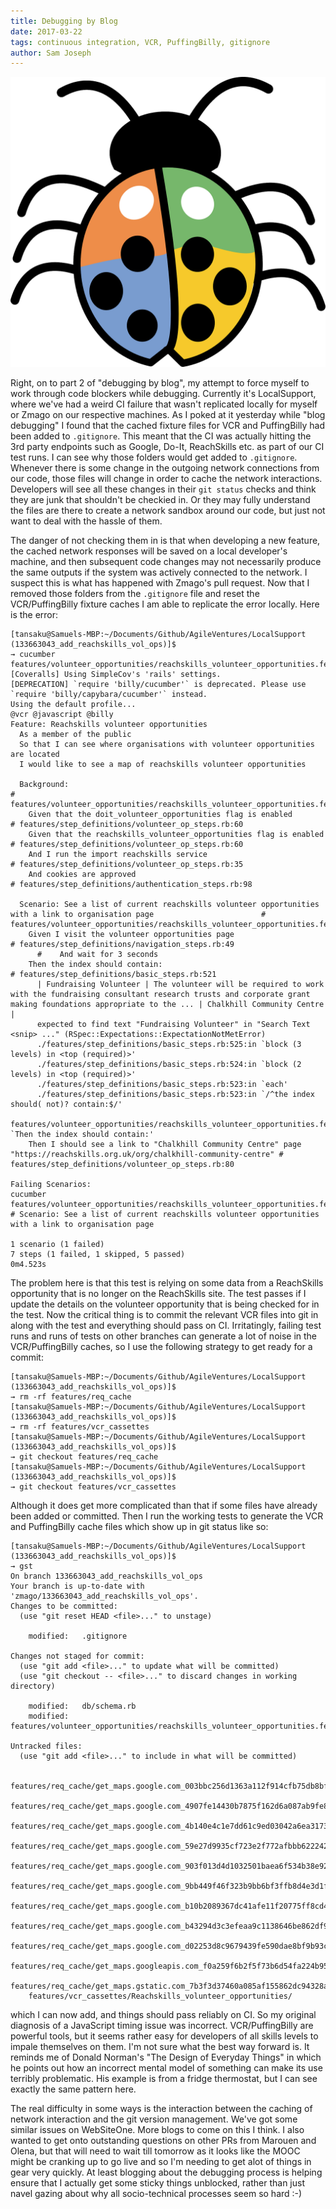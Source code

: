 ```yaml
---
title: Debugging by Blog
date: 2017-03-22
tags: continuous integration, VCR, PuffingBilly, gitignore
author: Sam Joseph
---
```


![debugging](/images/debugging.png)

Right, on to part 2 of "debugging by blog", my attempt to force myself to work through code blockers while debugging.  Currently it's LocalSupport, where we've had a weird CI failure that wasn't replicated locally for myself or Zmago on our respective machines.  As I poked at it yesterday while "blog debugging" I found that the cached fixture files for VCR and PuffingBilly had been added to `.gitignore`.  This meant that the CI was actually hitting the 3rd party endpoints such as Google, Do-It, ReachSkills etc. as part of our CI test runs.  I can see why those folders would get added to `.gitignore`.  Whenever there is some change in the outgoing network connections from our code, those files will change in order to cache the network interactions.  Developers will see all these changes in their `git status` checks and think they are junk that shouldn't be checkied in.  Or they may fully understand the files are there to create a network sandbox around our code, but just not want to deal with the hassle of them.

The danger of not checking them in is that when developing a new feature, the cached network responses will be saved on a local developer's machine, and then subsequent code changes may not necessarily produce the same outputs if the system was actively connected to the network.  I suspect this is what has happened with Zmago's pull request.  Now that I removed those folders from the `.gitignore` file and reset the VCR/PuffingBilly fixture caches I am able to replicate the error locally.  Here is the error:

```
[tansaku@Samuels-MBP:~/Documents/Github/AgileVentures/LocalSupport (133663043_add_reachskills_vol_ops)]$ 
→ cucumber features/volunteer_opportunities/reachskills_volunteer_opportunities.feature:32
[Coveralls] Using SimpleCov's 'rails' settings.
[DEPRECATION] `require 'billy/cucumber'` is deprecated. Please use `require 'billy/capybara/cucumber'` instead.
Using the default profile...
@vcr @javascript @billy
Feature: Reachskills volunteer opportunities
  As a member of the public
  So that I can see where organisations with volunteer opportunities are located
  I would like to see a map of reachskills volunteer opportunities

  Background:                                                          # features/volunteer_opportunities/reachskills_volunteer_opportunities.feature:7
    Given that the doit_volunteer_opportunities flag is enabled        # features/step_definitions/volunteer_op_steps.rb:60
    Given that the reachskills_volunteer_opportunities flag is enabled # features/step_definitions/volunteer_op_steps.rb:60
    And I run the import reachskills service                           # features/step_definitions/volunteer_op_steps.rb:35
    And cookies are approved                                           # features/step_definitions/authentication_steps.rb:98

  Scenario: See a list of current reachskills volunteer opportunities with a link to organisation page                        # features/volunteer_opportunities/reachskills_volunteer_opportunities.feature:32
    Given I visit the volunteer opportunities page                                                                            # features/step_definitions/navigation_steps.rb:49
      #    And wait for 3 seconds
    Then the index should contain:                                                                                            # features/step_definitions/basic_steps.rb:521
      | Fundraising Volunteer | The volunteer will be required to work with the fundraising consultant research trusts and corporate grant making foundations appropriate to the ... | Chalkhill Community Centre |
      expected to find text "Fundraising Volunteer" in "Search Text <snip> ..." (RSpec::Expectations::ExpectationNotMetError)
      ./features/step_definitions/basic_steps.rb:525:in `block (3 levels) in <top (required)>'
      ./features/step_definitions/basic_steps.rb:524:in `block (2 levels) in <top (required)>'
      ./features/step_definitions/basic_steps.rb:523:in `each'
      ./features/step_definitions/basic_steps.rb:523:in `/^the index should( not)? contain:$/'
      features/volunteer_opportunities/reachskills_volunteer_opportunities.feature:35:in `Then the index should contain:'
    Then I should see a link to "Chalkhill Community Centre" page "https://reachskills.org.uk/org/chalkhill-community-centre" # features/step_definitions/volunteer_op_steps.rb:80

Failing Scenarios:
cucumber features/volunteer_opportunities/reachskills_volunteer_opportunities.feature:32 # Scenario: See a list of current reachskills volunteer opportunities with a link to organisation page

1 scenario (1 failed)
7 steps (1 failed, 1 skipped, 5 passed)
0m4.523s
```

The problem here is that this test is relying on some data from a ReachSkills opportunity that is no longer on the ReachSkills site.  The test passes if I update the details on the volunteer opportunity that is being checked for in the test.  Now the critical thing is to commit the relevant VCR files into git in along with the test and everything should pass on CI.  Irritatingly, failing test runs and runs of tests on other branches can generate a lot of noise in the VCR/PuffingBilly caches, so I use the following strategy to get ready for a commit:

```
[tansaku@Samuels-MBP:~/Documents/Github/AgileVentures/LocalSupport (133663043_add_reachskills_vol_ops)]$ 
→ rm -rf features/req_cache
[tansaku@Samuels-MBP:~/Documents/Github/AgileVentures/LocalSupport (133663043_add_reachskills_vol_ops)]$ 
→ rm -rf features/vcr_cassettes
[tansaku@Samuels-MBP:~/Documents/Github/AgileVentures/LocalSupport (133663043_add_reachskills_vol_ops)]$ 
→ git checkout features/req_cache
[tansaku@Samuels-MBP:~/Documents/Github/AgileVentures/LocalSupport (133663043_add_reachskills_vol_ops)]$ 
→ git checkout features/vcr_cassettes
```

Although it does get more complicated than that if some files have already been added or committed.  Then I run the working tests to generate the VCR and PuffingBilly cache files which show up in git status like so:

```
[tansaku@Samuels-MBP:~/Documents/Github/AgileVentures/LocalSupport (133663043_add_reachskills_vol_ops)]$ 
→ gst
On branch 133663043_add_reachskills_vol_ops
Your branch is up-to-date with 'zmago/133663043_add_reachskills_vol_ops'.
Changes to be committed:
  (use "git reset HEAD <file>..." to unstage)

	modified:   .gitignore

Changes not staged for commit:
  (use "git add <file>..." to update what will be committed)
  (use "git checkout -- <file>..." to discard changes in working directory)

	modified:   db/schema.rb
	modified:   features/volunteer_opportunities/reachskills_volunteer_opportunities.feature

Untracked files:
  (use "git add <file>..." to include in what will be committed)

	features/req_cache/get_maps.google.com_003bbc256d1363a112f914cfb75db8bfd1ba9186.yml
	features/req_cache/get_maps.google.com_4907fe14430b7875f162d6a087ab9fe810cef4c4.yml
	features/req_cache/get_maps.google.com_4b140e4c1e7dd61c9ed03042a6ea3173b0f93c21.yml
	features/req_cache/get_maps.google.com_59e27d9935cf723e2f772afbbb6222428b8f7303.yml
	features/req_cache/get_maps.google.com_903f013d4d1032501baea6f534b38e924321b4b6.yml
	features/req_cache/get_maps.google.com_9bb449f46f323b9bb6bf3ffb8d4e3d1f4c0bdb9b.yml
	features/req_cache/get_maps.google.com_b10b2089367dc41afe11f20775ff8cd4aad2f31e.yml
	features/req_cache/get_maps.google.com_b43294d3c3efeaa9c1138646be862df98e08a75a.yml
	features/req_cache/get_maps.google.com_d02253d8c9679439fe590dae8bf9b93cadefe83c.yml
	features/req_cache/get_maps.googleapis.com_f0a259f6b2f5f73b6d54fa224b954d14213b7bc0.yml
	features/req_cache/get_maps.gstatic.com_7b3f3d37460a085af155862dc94328ad3916985d.yml
	features/vcr_cassettes/Reachskills_volunteer_opportunities/
```

which I can now add, and things should pass reliably on CI.  So my original diagnosis of a JavaScript timing issue was incorrect.  VCR/PuffingBilly are powerful tools, but it seems rather easy for developers of all skills levels to impale themselves on them.  I'm not sure what the best way forward is.  It reminds me of Donald Norman's "The Design of Everyday Things" in which he points out how an incorrect mental model of something can make its use terribly problematic.  His example is from a fridge thermostat, but I can see exactly the same pattern here.

The real difficulty in some ways is the interaction between the caching of network interaction and the git version management.  We've got some similar issues on WebSiteOne.  More blogs to come on this I think.  I also wanted to get onto outstanding questions on other PRs from Marouen and Olena, but that will need to wait till tomorrow as it looks like the MOOC might be cranking up to go live and so I'm needing to get alot of things in gear very quickly.  At least blogging about the debugging process is helping ensure that I actually get some sticky things unblocked, rather than just navel gazing about why all socio-technical processes seem so hard :-)



